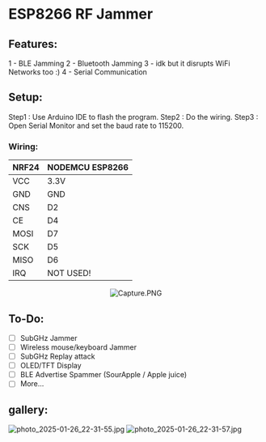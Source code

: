 # ESP8266 RF Jammer
## Features:
1 - BLE Jamming
2 - Bluetooth Jamming
3 - idk but it disrupts WiFi Networks too :)
4 - Serial Communication
## Setup:
Step1 : Use Arduino IDE to flash the program.
Step2 : Do the wiring.
Step3 : Open Serial Monitor and set the baud rate to 115200.
### Wiring:
<center>

| NRF24 | NODEMCU ESP8266 |  
|-------|-----------------|  
| VCC | 3.3V |  
| GND | GND |  
| CNS | D2 |  
| CE | D4 |  
| MOSI | D7 |  
| SCK | D5 |  
| MISO | D6 |  
| IRQ | NOT USED! |

![Capture.PNG](https://github.com/SalarAmirSalari/ESP8266-RF-Jammer/tree/main/Assets/Capture.PNG?raw=true)
</center>

## To-Do:
- [ ] SubGHz Jammer
- [ ] Wireless mouse/keyboard Jammer
- [ ] SubGHz Replay attack
- [ ] OLED/TFT Display
- [ ] BLE Advertise Spammer (SourApple / Apple juice)
- [ ] More...

## gallery:

![photo_2025-01-26_22-31-55.jpg](:/7fc419b4195d43ee8194e5094d660928)
![photo_2025-01-26_22-31-57.jpg](:/f31170e660c742a3a6f1c2cc104b2380)

